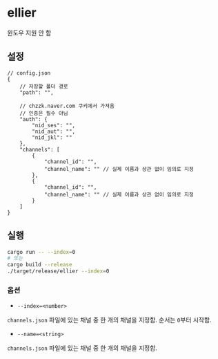 # ellier

윈도우 지원 안 함

## 설정

```jsonc
// config.json
{
    // 저장할 폴더 경로
    "path": "",

    // chzzk.naver.com 쿠키에서 가져옴
    // 인증은 필수 아님
    "auth": {
        "nid_ses": "",
        "nid_aut": "",
        "nid_jkl": ""
    },
    "channels": [
        {
            "channel_id": "",
            "channel_name": "" // 실제 이름과 상관 없이 임의로 지정
        },
        {
            "channel_id": "",
            "channel_name": "" // 실제 이름과 상관 없이 임의로 지정
        }
    ]
}
```

## 실행

```bash
cargo run -- --index=0
# 또는
cargo build --release
./target/release/ellier --index=0
```

### 옵션

- `--index=<number>`

`channels.json` 파일에 있는 채널 중 한 개의 채널을 지정함.
순서는 `0`부터 시작함.

- `--name=<string>`

`channels.json` 파일에 있는 채널 중 한 개의 채널을 지정함.
